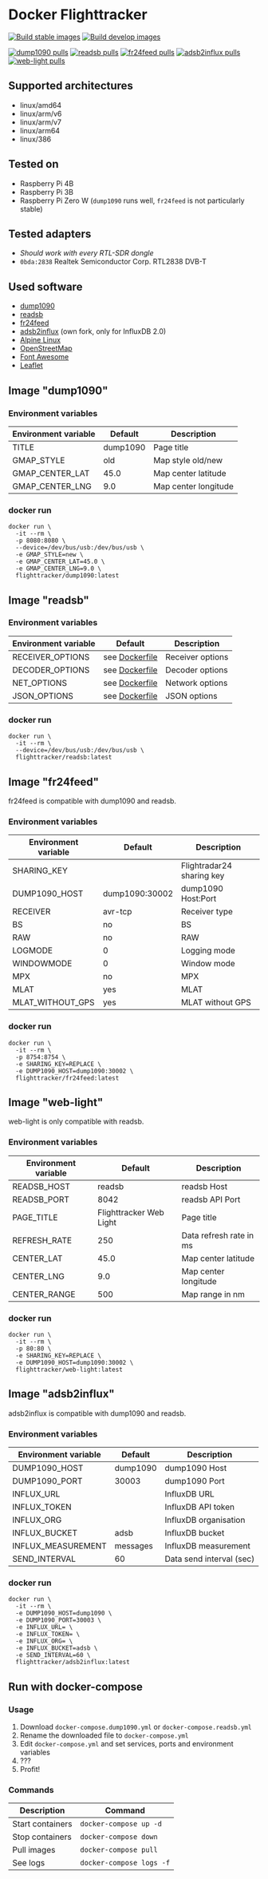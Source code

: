 # Docker Flighttracker

[![Build stable images](https://github.com/Dennis14e/docker-flighttracker/actions/workflows/build-stable.yml/badge.svg)](https://github.com/Dennis14e/docker-flighttracker/actions/workflows/build-stable.yml)
[![Build develop images](https://github.com/Dennis14e/docker-flighttracker/actions/workflows/build-develop.yml/badge.svg)](https://github.com/Dennis14e/docker-flighttracker/actions/workflows/build-develop.yml)

[![dump1090 pulls](https://img.shields.io/docker/pulls/flighttracker/dump1090?label=dump1090%20pulls)](https://hub.docker.com/r/flighttracker/dump1090)
[![readsb pulls](https://img.shields.io/docker/pulls/flighttracker/readsb?label=readsb%20pulls)](https://hub.docker.com/r/flighttracker/readsb)
[![fr24feed pulls](https://img.shields.io/docker/pulls/flighttracker/fr24feed?label=fr24feed%20pulls)](https://hub.docker.com/r/flighttracker/fr24feed)
[![adsb2influx pulls](https://img.shields.io/docker/pulls/flighttracker/adsb2influx?label=adsb2influx%20pulls)](https://hub.docker.com/r/flighttracker/adsb2influx)
[![web-light pulls](https://img.shields.io/docker/pulls/flighttracker/web-light?label=web-light%20pulls)](https://hub.docker.com/r/flighttracker/web-light)


## Supported architectures
- linux/amd64
- linux/arm/v6
- linux/arm/v7
- linux/arm64
- linux/386


## Tested on
- Raspberry Pi 4B
- Raspberry Pi 3B
- Raspberry Pi Zero W (`dump1090` runs well, `fr24feed` is not particularly stable)


## Tested adapters
- *Should work with every RTL-SDR dongle*
- `0bda:2838` Realtek Semiconductor Corp. RTL2838 DVB-T


## Used software
- [dump1090](https://github.com/antirez/dump1090)
- [readsb](https://github.com/wiedehopf/readsb)
- [fr24feed](https://www.flightradar24.com/share-your-data)
- [adsb2influx](https://github.com/slintak/adsb2influx) (own fork, only for InfluxDB 2.0)
- [Alpine Linux](https://www.alpinelinux.org/)
- [OpenStreetMap](https://www.openstreetmap.org/)
- [Font Awesome](https://fontawesome.com/)
- [Leaflet](https://github.com/Leaflet/Leaflet)


## Image "dump1090"

### Environment variables

| Environment variable | Default        | Description          |
|----------------------|----------------|----------------------|
| TITLE                | dump1090       | Page title           |
| GMAP_STYLE           | old            | Map style old/new    |
| GMAP_CENTER_LAT      | 45.0           | Map center latitude  |
| GMAP_CENTER_LNG      | 9.0            | Map center longitude |

### docker run

```
docker run \
  -it --rm \
  -p 8080:8080 \
  --device=/dev/bus/usb:/dev/bus/usb \
  -e GMAP_STYLE=new \
  -e GMAP_CENTER_LAT=45.0 \
  -e GMAP_CENTER_LNG=9.0 \
  flighttracker/dump1090:latest
```


## Image "readsb"

### Environment variables

| Environment variable | Default                                                                                         | Description      |
|----------------------|-------------------------------------------------------------------------------------------------|------------------|
| RECEIVER_OPTIONS     | see [Dockerfile](https://github.com/Dennis14e/docker-flighttracker/blob/main/readsb/Dockerfile) | Receiver options |
| DECODER_OPTIONS      | see [Dockerfile](https://github.com/Dennis14e/docker-flighttracker/blob/main/readsb/Dockerfile) | Decoder options  |
| NET_OPTIONS          | see [Dockerfile](https://github.com/Dennis14e/docker-flighttracker/blob/main/readsb/Dockerfile) | Network options  |
| JSON_OPTIONS         | see [Dockerfile](https://github.com/Dennis14e/docker-flighttracker/blob/main/readsb/Dockerfile) | JSON options     |

### docker run

```
docker run \
  -it --rm \
  --device=/dev/bus/usb:/dev/bus/usb \
  flighttracker/readsb:latest
```


## Image "fr24feed"

fr24feed is compatible with dump1090 and readsb.

### Environment variables

| Environment variable | Default        | Description               |
|----------------------|----------------|---------------------------|
| SHARING_KEY          |                | Flightradar24 sharing key |
| DUMP1090_HOST        | dump1090:30002 | dump1090 Host:Port        |
| RECEIVER             | avr-tcp        | Receiver type             |
| BS                   | no             | BS                        |
| RAW                  | no             | RAW                       |
| LOGMODE              | 0              | Logging mode              |
| WINDOWMODE           | 0              | Window mode               |
| MPX                  | no             | MPX                       |
| MLAT                 | yes            | MLAT                      |
| MLAT_WITHOUT_GPS     | yes            | MLAT without GPS          |

### docker run

```
docker run \
  -it --rm \
  -p 8754:8754 \
  -e SHARING_KEY=REPLACE \
  -e DUMP1090_HOST=dump1090:30002 \
  flighttracker/fr24feed:latest
```


## Image "web-light"

web-light is only compatible with readsb.

### Environment variables

| Environment variable | Default                 | Description             |
|----------------------|-------------------------|-------------------------|
| READSB_HOST          | readsb                  | readsb Host             |
| READSB_PORT          | 8042                    | readsb API Port         |
| PAGE_TITLE           | Flighttracker Web Light | Page title              |
| REFRESH_RATE         | 250                     | Data refresh rate in ms |
| CENTER_LAT           | 45.0                    | Map center latitude     |
| CENTER_LNG           | 9.0                     | Map center longitude    |
| CENTER_RANGE         | 500                     | Map range in nm         |

### docker run

```
docker run \
  -it --rm \
  -p 80:80 \
  -e SHARING_KEY=REPLACE \
  -e DUMP1090_HOST=dump1090:30002 \
  flighttracker/web-light:latest
```


## Image "adsb2influx"

adsb2influx is compatible with dump1090 and readsb.

### Environment variables

| Environment variable | Default        | Description              |
|----------------------|----------------|--------------------------|
| DUMP1090_HOST        | dump1090       | dump1090 Host            |
| DUMP1090_PORT        | 30003          | dump1090 Port            |
| INFLUX_URL           |                | InfluxDB URL             |
| INFLUX_TOKEN         |                | InfluxDB API token       |
| INFLUX_ORG           |                | InfluxDB organisation    |
| INFLUX_BUCKET        | adsb           | InfluxDB bucket          |
| INFLUX_MEASUREMENT   | messages       | InfluxDB measurement     |
| SEND_INTERVAL        | 60             | Data send interval (sec) |

### docker run
```
docker run \
  -it --rm \
  -e DUMP1090_HOST=dump1090 \
  -e DUMP1090_PORT=30003 \
  -e INFLUX_URL= \
  -e INFLUX_TOKEN= \
  -e INFLUX_ORG= \
  -e INFLUX_BUCKET=adsb \
  -e SEND_INTERVAL=60 \
  flighttracker/adsb2influx:latest
```


## Run with docker-compose

### Usage

1. Download `docker-compose.dump1090.yml` or `docker-compose.readsb.yml`
2. Rename the downloaded file to `docker-compose.yml`
3. Edit `docker-compose.yml` and set services, ports and environment variables
4. ???
5. Profit!

### Commands

| Description      | Command                  |
|------------------|--------------------------|
| Start containers | `docker-compose up -d`   |
| Stop containers  | `docker-compose down`    |
| Pull images      | `docker-compose pull`    |
| See logs         | `docker-compose logs -f` |
